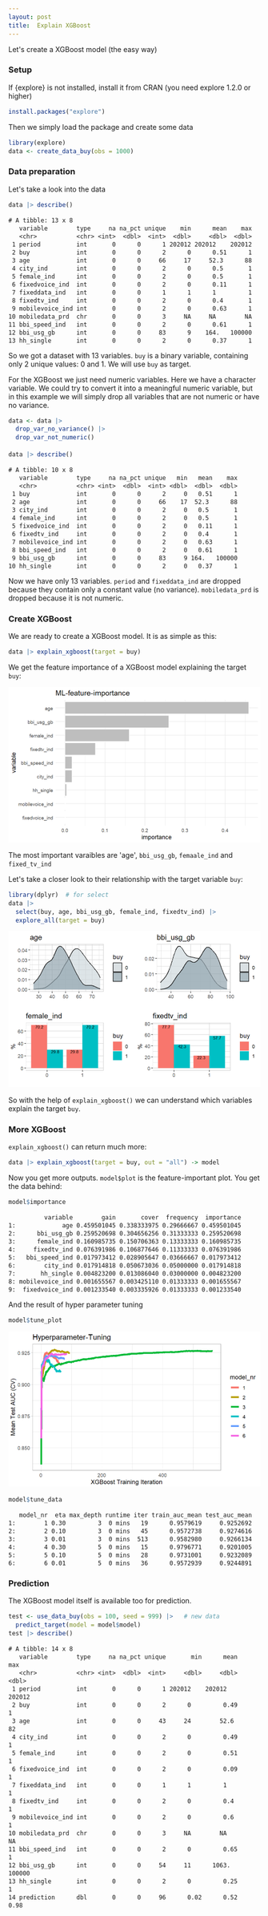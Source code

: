 ```yaml
---
layout: post
title:  Explain XGBoost
---
```


Let's create a XGBoost model (the easy way)

### Setup

If {explore} is not installed, install it from CRAN (you need explore 1.2.0 or higher)

```R
install.packages("explore") 
```

Then we simply load the package and create some data

```R
library(explore)
data <- create_data_buy(obs = 1000)
```
### Data preparation

Let's take a look into the data

```R
data |> describe()
```
```
# A tibble: 13 x 8
   variable        type     na na_pct unique    min      mean    max
   <chr>           <chr> <int>  <dbl>  <int>  <dbl>     <dbl>  <dbl>
 1 period          int       0      0      1 202012 202012    202012
 2 buy             int       0      0      2      0      0.51      1
 3 age             int       0      0     66     17     52.3      88
 4 city_ind        int       0      0      2      0      0.5       1
 5 female_ind      int       0      0      2      0      0.5       1
 6 fixedvoice_ind  int       0      0      2      0      0.11      1
 7 fixeddata_ind   int       0      0      1      1      1         1
 8 fixedtv_ind     int       0      0      2      0      0.4       1
 9 mobilevoice_ind int       0      0      2      0      0.63      1
10 mobiledata_prd  chr       0      0      3     NA     NA        NA
11 bbi_speed_ind   int       0      0      2      0      0.61      1
12 bbi_usg_gb      int       0      0     83      9    164.   100000
13 hh_single       int       0      0      2      0      0.37      1
```
So we got a dataset with 13 variables. `buy` is a binary variable, 
containing only 2 unique values: 0 and 1. We will use `buy` as target.

For the XGBoost we just need numeric variables. Here we have a character variable. 
We could try to convert it into a meaningful numeric variable, but in this example we will simply
drop all variables that are not numeric or have no variance.

```R
data <- data |> 
  drop_var_no_variance() |> 
  drop_var_not_numeric()

data |> describe()
```
```
# A tibble: 10 x 8
   variable        type     na na_pct unique   min   mean    max
   <chr>           <chr> <int>  <dbl>  <int> <dbl>  <dbl>  <dbl>
 1 buy             int       0      0      2     0   0.51      1
 2 age             int       0      0     66    17  52.3      88
 3 city_ind        int       0      0      2     0   0.5       1
 4 female_ind      int       0      0      2     0   0.5       1
 5 fixedvoice_ind  int       0      0      2     0   0.11      1
 6 fixedtv_ind     int       0      0      2     0   0.4       1
 7 mobilevoice_ind int       0      0      2     0   0.63      1
 8 bbi_speed_ind   int       0      0      2     0   0.61      1
 9 bbi_usg_gb      int       0      0     83     9 164.   100000
10 hh_single       int       0      0      2     0   0.37      1
```
Now we have only 13 variables. `period` and `fixeddata_ind` are dropped because they contain only a constant value (no variance).
`mobiledata_prd` is dropped because it is not numeric.

### Create XGBoost

We are ready to create a XGBoost model. It is as simple as this:

```R
data |> explain_xgboost(target = buy)
```

We get the feature importance of a XGBoost model explaining the target `buy`: 

![feature-importance](../images/xgboost-plot-feature-importance.png)

The most important varaibles are 'age', `bbi_usg_gb`, `femaale_ind` and `fixed_tv_ind`

Let's take a closer look to their relationship with the target variable `buy`:

```R
library(dplyr)  # for select
data |> 
  select(buy, age, bbi_usg_gb, female_ind, fixedtv_ind) |> 
  explore_all(target = buy)
```

![explore_all](../images/xgboost-explore-all.png)

So with the help of `explain_xgboost()` we can understand which variables explain the target `buy`.

### More XGBoost

`explain_xgboost()` can return much more:

```R
data |> explain_xgboost(target = buy, out = "all") -> model
```

Now you get more outputs. `model$plot` is the feature-important plot. You get the data behind:

```R
model$importance
```

```
          variable        gain       cover  frequency  importance
1:             age 0.459501045 0.338333975 0.29666667 0.459501045
2:      bbi_usg_gb 0.259520698 0.304656256 0.31333333 0.259520698
3:      female_ind 0.160985735 0.150706363 0.13333333 0.160985735
4:     fixedtv_ind 0.076391986 0.106877646 0.11333333 0.076391986
5:   bbi_speed_ind 0.017973412 0.028905647 0.03666667 0.017973412
6:        city_ind 0.017914818 0.050673036 0.05000000 0.017914818
7:       hh_single 0.004823200 0.013086040 0.03000000 0.004823200
8: mobilevoice_ind 0.001655567 0.003425110 0.01333333 0.001655567
9:  fixedvoice_ind 0.001233540 0.003335926 0.01333333 0.001233540
```

And the result of hyper parameter tuning

```R
model$tune_plot
```

![explore_all](../images/xgboost-tune-plot.png)

```R
model$tune_data
```

```
   model_nr  eta max_depth runtime iter train_auc_mean test_auc_mean
1:        1 0.30         3  0 mins   19      0.9579619     0.9252692
2:        2 0.10         3  0 mins   45      0.9572738     0.9274616
3:        3 0.01         3  0 mins  513      0.9582980     0.9266134
4:        4 0.30         5  0 mins   15      0.9796771     0.9201005
5:        5 0.10         5  0 mins   28      0.9731001     0.9232089
6:        6 0.01         5  0 mins   36      0.9572939     0.9244891
```

### Prediction 

The XGBoost model itself is available too for prediction.

```R
test <- use_data_buy(obs = 100, seed = 999) |>   # new data
  predict_target(model = model$model) 
test |> describe()
```

```
# A tibble: 14 x 8
   variable        type     na na_pct unique       min      mean       max
   <chr>           <chr> <int>  <dbl>  <int>     <dbl>     <dbl>     <dbl>
 1 period          int       0      0      1 202012    202012    202012   
 2 buy             int       0      0      2      0         0.49      1   
 3 age             int       0      0     43     24        52.6      82   
 4 city_ind        int       0      0      2      0         0.49      1   
 5 female_ind      int       0      0      2      0         0.51      1   
 6 fixedvoice_ind  int       0      0      2      0         0.09      1   
 7 fixeddata_ind   int       0      0      1      1         1         1   
 8 fixedtv_ind     int       0      0      2      0         0.4       1   
 9 mobilevoice_ind int       0      0      2      0         0.6       1   
10 mobiledata_prd  chr       0      0      3     NA        NA        NA   
11 bbi_speed_ind   int       0      0      2      0         0.65      1   
12 bbi_usg_gb      int       0      0     54     11      1063.   100000   
13 hh_single       int       0      0      2      0         0.25      1   
14 prediction      dbl       0      0     96      0.02      0.52      0.98
```
